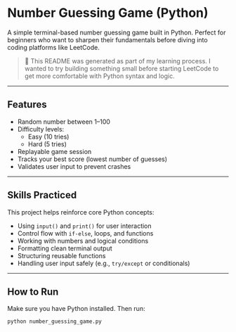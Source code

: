 # Number Guessing Game (Python)

A simple terminal-based number guessing game built in Python. Perfect for beginners who want to sharpen their fundamentals before diving into coding platforms like LeetCode.

> 📝 This README was generated as part of my learning process. I wanted to try building something small before starting LeetCode to get more comfortable with Python syntax and logic.

---

## Features

- Random number between 1–100
- Difficulty levels:
  - Easy (10 tries)
  - Hard (5 tries)
- Replayable game session
- Tracks your best score (lowest number of guesses)
- Validates user input to prevent crashes

---

## Skills Practiced

This project helps reinforce core Python concepts:

- Using `input()` and `print()` for user interaction
- Control flow with `if-else`, loops, and functions
- Working with numbers and logical conditions
- Formatting clean terminal output
- Structuring reusable functions
- Handling user input safely (e.g., `try/except` or conditionals)

---

## How to Run

Make sure you have Python installed. Then run:

```bash
python number_guessing_game.py
```

